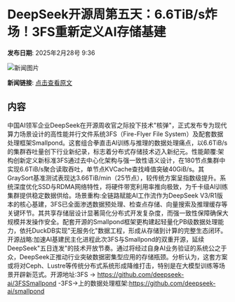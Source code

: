 # DeepSeek开源周第五天：6.6TiB/s炸场！3FS重新定义AI存储基建

**发布日期**: 2025年2月28号 9:36

![新闻图片](https://pic.chinaz.com/picmap/thumb/202502051558233072_8.jpg)

**新闻链接**: [点击查看原文](https://www.aibase.com/zh/news/15819)

## 内容

中国AI领军企业DeepSeek在开源周收官之际投下技术"核弹"，正式发布专为现代算力场景设计的高性能并行文件系统3FS（Fire-Flyer File System）及配套数据处理框架Smallpond。这套组合拳直击AI训练与推理的数据处理痛点，以6.6TiB/s的集群吞吐量创下行业新纪录，标志着分布式存储技术迈入新纪元。性能颠覆:架构创新定义新标准3FS通过去中心化架构与强一致性语义设计，在180节点集群中实现6.6TiB/s聚合读取吞吐，单节点KVCache查找峰值突破40GiB/s。其GraySort基准测试表现达3.66TiB/min（25节点），较传统方案呈指数级提升。系统深度优化SSD与RDMA网络特性，将硬件带宽利用率推向极致，为千卡级AI训练集群提供稳定数据供给。场景重构:全链路赋能AI工作流作为DeepSeek V3/R1版本的核心基建，3FS已全面渗透数据预处理、检查点存储、向量搜索及推理缓存等关键环节。其共享存储层设计显著简化分布式开发复杂度，而强一致性保障确保大规模并发操作安全。配套开源的Smallpond框架更构建起轻量化PB级数据处理能力，依托DuckDB实现"无服务化"数据工程，形成从存储到计算的完整生态闭环。开源战略:加速AI基建民主化进程此次3FS与Smallpond的双重开源，延续DeepSeek"五日连发"的技术开放节奏。通过将经过自身AI业务验证的系统公之于众，DeepSeek正推动行业突破数据密集型应用的存储瓶颈。分析认为，这套方案或将对Ceph、Lustre等传统分布式系统形成降维打击，特别是在大模型训练等场景开辟新范式。开源地址:3FS → https://github.com/deepseek-ai/3FSSmallpond -3FS→上的数据处理框架:https://github.com/deepseek-ai/smallpond
